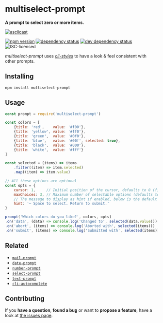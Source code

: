 # multiselect-prompt

**A prompt to select zero or more items.**

[![asciicast](https://asciinema.org/a/41496.png)](https://asciinema.org/a/41496)

[![npm version](https://img.shields.io/npm/v/multiselect-prompt.svg)](https://www.npmjs.com/package/multiselect-prompt)
[![dependency status](https://img.shields.io/david/derhuerst/multiselect-prompt.svg)](https://david-dm.org/derhuerst/multiselect-prompt#info=dependencies)
[![dev dependency status](https://img.shields.io/david/dev/derhuerst/multiselect-prompt.svg)](https://david-dm.org/derhuerst/multiselect-prompt#info=devDependencies)
![ISC-licensed](https://img.shields.io/github/license/derhuerst/multiselect-prompt.svg)

*multiselect-prompt* uses [*cli-styles*](https://github.com/derhuerst/cli-styles) to have a look & feel consistent with other prompts.


## Installing

```
npm install multiselect-prompt
```


## Usage

```js
const prompt = require('multiselect-prompt')

const colors = [
	{title: 'red',    value: '#f00'},
	{title: 'yellow', value: '#ff0'},
	{title: 'green',  value: '#0f0'},
	{title: 'blue',   value: '#00f', selected: true},
	{title: 'black',  value: '#000'},
	{title: 'white',  value: '#fff'}
]

const selected = (items) => items
	.filter((item) => item.selected)
	.map((item) => item.value)

// All these options are optional
const opts = {
	cursor: 1,     // Initial position of the cursor, defaults to 0 (first entry)
	maxChoices: 3, // Maximum number of selectable options (defaults to Infinity)
	// The message to display as hint if enabled, below is the default value
	hint: '– Space to select. Return to submit.'
}

prompt('Which colors do you like?', colors, opts)
.on('data', (data) => console.log('Changed to', selected(data.value)))
.on('abort', (items) => console.log('Aborted with', selected(items)))
.on('submit', (items) => console.log('Submitted with', selected(items)))
```


## Related

- [`mail-prompt`](https://github.com/derhuerst/mail-prompt)
- [`date-prompt`](https://github.com/derhuerst/date-prompt)
- [`number-prompt`](https://github.com/derhuerst/number-prompt)
- [`select-prompt`](https://github.com/derhuerst/select-prompt)
- [`text-prompt`](https://github.com/derhuerst/text-prompt)
- [`cli-autocomplete`](https://github.com/derhuerst/cli-autocomplete)


## Contributing

If you **have a question**, **found a bug** or want to **propose a feature**, have a look at [the issues page](https://github.com/derhuerst/multiselect-prompt/issues).
